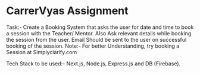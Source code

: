 # CarrerVyas Assignment

Task:- Create a Booking System that asks the user for date and time to book a session with the Teacher/ Mentor. Also Ask relevant details while booking the session from the user. Email Should be sent to the user on successful booking of the session.
Note:- For better Understanding, try booking a Session at Simplyclarify.com

Tech Stack to be used:- Next.js, Node.js, Express.js and DB (Firebase).

